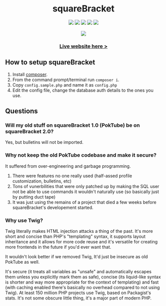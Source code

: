<h1 align="center">squareBracket</h1>

<p align="center">

<img src="https://img.shields.io/discord/737791548435071037?style=plastic">
<img src="https://img.shields.io/github/v/release/chazizsquarebracket/squarebracket?include_prereleases&label=lastest%20released&style=plastic">
<img src="https://img.shields.io/github/release-date-pre/chazizsquarebracket/squarebracket?label=released&style=plastic">
<img src="https://img.shields.io/github/commits-since/chazizsquarebracket/squarebracket/milestone-1?include_prereleases&style=plastic">
<img src="https://img.shields.io/github/repo-size/chazizsquarebracket/squarebracket&style=plastic"><br><br>
<img src="https://img.shields.io/youtube/channel/subscribers/UCMnG3eA5QcSgIPsavuW4ubA?style=social">
</p>

<h3 align="center"><a href="https://185.86.231.49/">Live website here ></a></h3>

## How to setup squareBracket
1. Install [composer](https://getcomposer.org/).
2. From the command prompt/terminal run `composer i`.
3. Copy `config.sample.php` and name it as `config.php`
4. Edit the config file, change the database auth details to the ones you use.

## Questions

### Will my old stuff on squareBracket 1.0 (PokTube) be on squareBracket 2.0?

Yes, but bulletins will not be imported.

### Why not keep the old PokTube codebase and make it secure?
It suffered from over-engineering and garbage programming.

1. There were features no one really used (half-assed profile customization, bulletins, etc)
2. Tons of vunerbilities that were only patched up by making the SQL user not be able to use commands it wouldn't naturally use (so basically just by putting duct tape)
3. It was just using the remains of a project that died a few weeks before squareBracket's developement started.

### Why use Twig?
Twig literally makes HTML injection attacks a thing of the past. It's more short and concise than PHP's "templating" syntax, it supports layout inheritance and it allows for more code reuse and it's versatile for creating more frontends in the future if you'd ever want that.

It wouldn't look better if we removed Twig, It'd just be insecure as old PokTube as well.

It's secure (it treats all variables as "unsafe" and automatically escapes them unless you explicitly mark them as safe), concise (its liquid-like syntax is shorter and way more appropriate for the context of templating) and fast (with caching enabled there's basically no overhead compared to not using Twig). At least 150 million PHP projects use Twig, based on Packagist's stats. It's not some obscure little thing, it's a major part of modern PHP.
